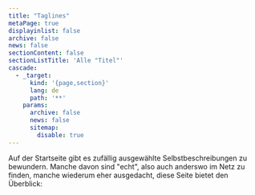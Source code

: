 ```yaml
---
title: "Taglines"
metaPage: true
displayinlist: false
archive: false
news: false
sectionContent: false
sectionListTitle: 'Alle "Titel"'
cascade:
  - _target:
      kind: '{page,section}'
      lang: de
      path: '**'
    params:
      archive: false
      news: false
      sitemap:
        disable: true
---
```


Auf der Startseite gibt es zufällig ausgewählte Selbstbeschreibungen zu bewundern. Manche davon sind "echt", also auch anderswo im Netz zu finden, manche wiederum eher ausgedacht, diese Seite bietet den Überblick:
